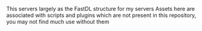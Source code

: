This servers largely as the FastDL structure for my servers
Assets here are associated with scripts and plugins which are not present in this repository, you may not find much use without them
